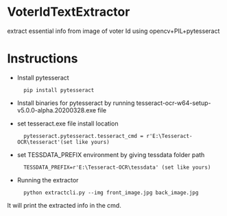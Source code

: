 # VoterIdTextExtractor

extract essential info from image of voter Id using opencv+PIL+pytesseract

# Instructions

- Install pytesseract

        pip install pytesseract

- Install binaries for pytesseract by running tesseract-ocr-w64-setup-v5.0.0-alpha.20200328.exe file

- set tesseract.exe file install location

        pytesseract.pytesseract.tesseract_cmd = r'E:\Tesseract-OCR\tesseract'(set like yours)

* set TESSDATA_PREFIX environment by giving tessdata folder path

        TESSDATA_PREFIX=r'E:\Tesseract-OCR\tessdata' (set like yours)

* Running the extractor

        python extractcli.py --img front_image.jpg back_image.jpg

It will print the extracted info in the cmd.
